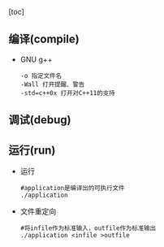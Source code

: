 

[toc]

## 编译(compile)

* GNU g++

  ```shell
  -o 指定文件名
  -Wall 打开提醒、警告
  -std=c++0x 打开对C++11的支持
  ```

## 调试(debug)



## 运行(run)

* 运行

  ```shell
  #application是编译出的可执行文件
  ./application
  ```

* 文件重定向

  ```shell
  #将infile作为标准输入，outfile作为标准输出
  ./application <infile >outfile
  ```

  